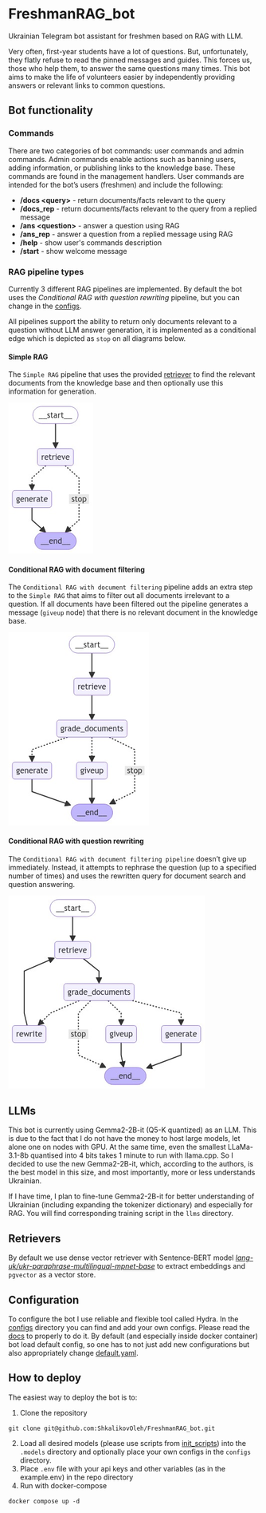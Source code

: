 # FreshmanRAG_bot
Ukrainian Telegram bot assistant for freshmen based on RAG with LLM.

Very often, first-year students have a lot of questions. But, unfortunately, they flatly refuse to read the pinned messages and guides. This forces us, those who help them, to answer the same questions many times. This bot aims to make the life of volunteers easier by independently providing answers or relevant links to common questions.

## Bot functionality

### Commands
There are two categories of bot commands: user commands and admin commands. Admin commands enable actions such as banning users, adding information, or publishing links to the knowledge base. These commands are found in the management handlers. User commands are intended for the bot’s users (freshmen) and include the following:
+ **/docs \<query\>** - return documents/facts relevant to the query
+ **/docs_rep** - return documents/facts relevant to the query from a replied message
+ **/ans \<question\>** - answer a question using RAG
+ **/ans_rep** - answer a question from a replied message using RAG
+ **/help** - show user's commands description
+ **/start** - show welcome message

### RAG pipeline types
Currently 3 different RAG pipelines are implemented. By default the bot uses the *Conditional RAG with question rewriting* pipeline, but you can change in the [configs](#configuration).

All pipelines support the ability to return only documents relevant to a question without LLM answer generation, it is implemented as a conditional edge which is depicted as `stop` on all diagrams below.

#### Simple RAG
The `Simple RAG` pipeline that uses the provided [retriever](#retrievers) to find the relevant documents from the knowledge base and then optionally use this information for generation.

![Simple RAG](assets/simple_rag.png)

#### Conditional RAG with document filtering
The `Conditional RAG with document filtering` pipeline adds an extra step to the `Simple RAG` that aims to filter out all documents irrelevant to a question. If all documents have been filtered out the pipeline generates a message (`giveup` node) that there is no relevant document in the knowledge base.

![Conditional RAG with document filtering](assets/rag_with_filtering.png)

#### Conditional RAG with question rewriting
The `Conditional RAG with document filtering pipeline` doesn’t give up immediately. Instead, it attempts to rephrase the question (up to a specified number of times) and uses the rewritten query for document search and question answering.

![Conditional RAG with question rewriting](assets/rag_with_question_rewriting.png)

## LLMs
This bot is currently using Gemma2-2B-it (Q5-K quantized) as an LLM. This is due to the fact that I do not have the money to host large models, let alone one on nodes with GPU. At the same time, even the smallest LLaMa-3.1-8b quantised into 4 bits takes 1 minute to run with llama.cpp. So I decided to use the new Gemma2-2B-it, which, according to the authors, is the best model in this size, and most importantly, more or less understands Ukrainian.

If I have time, I plan to fine-tune Gemma2-2B-it for better understanding of Ukrainian (including expanding the tokenizer dictionary) and especially for RAG. You will find corresponding training script in the `llms` directory.

## Retrievers
By default we use dense vector retriever with Sentence-BERT model [*lang-uk/ukr-paraphrase-multilingual-mpnet-base*](https://huggingface.co/lang-uk/ukr-paraphrase-multilingual-mpnet-base) to extract embeddings and `pgvector` as a vector store.

## Configuration
To configure the bot I use reliable and flexible tool called Hydra. In the [configs](./configs/) directory you can find and add your own configs. Please read the [docs](https://hydra.cc/docs/1.3/intro/) to properly to do it. By default (and especially inside docker container) bot load default config, so one has to not just add new configurations but also appropriately change [default.yaml](./configs/default.yaml).

## How to deploy
The easiest way to deploy the bot is to:
1. Clone the repository
```
git clone git@github.com:ShkalikovOleh/FreshmanRAG_bot.git
```
2. Load all desired models (please use scripts from [init_scripts](./init_scripts/)) into the `.models` directory and optionally place your own configs in the `configs` directory.
3. Place `.env` file with your api keys and other variables (as in the example.env) in the repo directory
4. Run with docker-compose
```
docker compose up -d
```